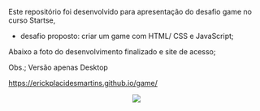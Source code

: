 Este repositório foi desenvolvido para apresentação do desafio game no curso Startse,

- desafio proposto: criar um game com HTML/ CSS e JavaScript;


Abaixo a foto do desenvolvimento finalizado e site de acesso;

Obs.; Versão apenas Desktop

https://erickplacidesmartins.github.io/game/




<div align="center">
            <img src="https://user-images.githubusercontent.com/103293578/175775957-ac138923-fc0e-4827-8a71-888fb4e57090.png" width="auto">
</div>
       
